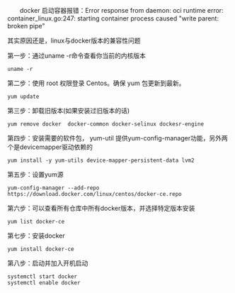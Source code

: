 &ensp;&ensp;&ensp;&ensp;docker 启动容器报错：Error response from daemon: oci runtime error: container_linux.go:247: starting container process caused "write parent: broken pipe"

其实原因还是，linux与docker版本的兼容性问题

第一步：通过uname -r命令查看你当前的内核版本
```shell
uname -r
```
第二步：使用 root 权限登录 Centos。确保 yum 包更新到最新。
```shell
yum update
```
第三步：卸载旧版本(如果安装过旧版本的话)
```shell
yum remove docker  docker-common docker-selinux dockesr-engine
```
第四步：安装需要的软件包， yum-util 提供yum-config-manager功能，另外两个是devicemapper驱动依赖的
```shell
yum install -y yum-utils device-mapper-persistent-data lvm2
```
第五步：设置yum源
```shell
yum-config-manager --add-repo https://download.docker.com/linux/centos/docker-ce.repo
```

第六步：可以查看所有仓库中所有docker版本，并选择特定版本安装
```shell
yum list docker-ce
```
第七步：安装docker
```shell
yum install docker-ce
```
第八步：启动并加入开机启动
```shell
systemctl start docker
systemctl enable docker
```
